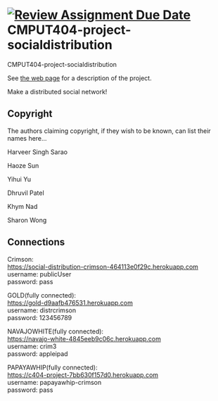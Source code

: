 [![Review Assignment Due Date](https://classroom.github.com/assets/deadline-readme-button-22041afd0340ce965d47ae6ef1cefeee28c7c493a6346c4f15d667ab976d596c.svg)](https://classroom.github.com/a/zUKWOP3z)
CMPUT404-project-socialdistribution
===================================

CMPUT404-project-socialdistribution

See [the web page](https://uofa-cmput404.github.io/general/project.html) for a description of the project.

Make a distributed social network!

## Copyright

The authors claiming copyright, if they wish to be known, can list their names here...

Harveer Singh Sarao

Haoze Sun

Yihui Yu

Dhruvil Patel

Khym Nad

Sharon Wong

## Connections
Crimson:  
https://social-distribution-crimson-464113e0f29c.herokuapp.com  
username: publicUser  
password: pass  

GOLD(fully connected):  
https://gold-d9aafb476531.herokuapp.com  
username: distrcrimson  
password: 123456789  

NAVAJOWHITE(fully connected):  
https://navajo-white-4845eeb9c06c.herokuapp.com  
username: crim3  
password: appleipad  

PAPAYAWHIP(fully connected):  
https://c404-project-7bb630f157d0.herokuapp.com  
username: papayawhip-crimson  
password: pass  
